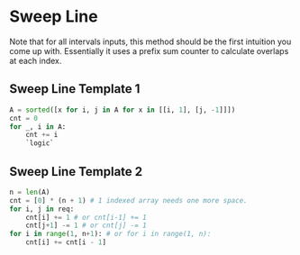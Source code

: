 # Sweep Line

Note that for all intervals inputs, this method should be the first intuition you come up with.
Essentially it uses a prefix sum counter to calculate overlaps at each index.

## Sweep Line Template 1

``` py
A = sorted([x for i, j in A for x in [[i, 1], [j, -1]]])
cnt = 0
for _, i in A:
    cnt += i
    `logic`
```

## Sweep Line Template 2

``` py
n = len(A)
cnt = [0] * (n + 1) # 1 indexed array needs one more space.
for i, j in req:
    cnt[i] += 1 # or cnt[i-1] += 1
    cnt[j+1] -= 1 # or cnt[j] -= 1
for i in range(1, n+1): # or for i in range(1, n):
    cnt[i] += cnt[i - 1]
```
